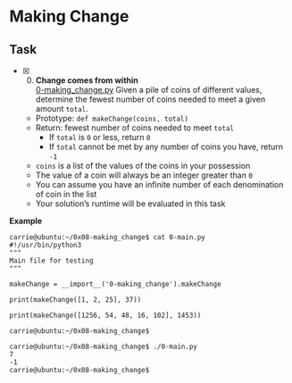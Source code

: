 # Making Change
## Task

+ [x] 0. **Change comes from within**<br/>[0-making_change.py](0-making_change.py) Given a pile of coins of different values, determine the fewest number of coins needed to meet a given amount `total`.
  + Prototype: `def makeChange(coins, total)`
  + Return: fewest number of coins needed to meet `total`
    + If `total` is `0` or less, return `0`
    + If `total` cannot be met by any number of coins you have, return `-1`
  + `coins` is a list of the values of the coins in your possession
  + The value of a coin will always be an integer greater than `0`
  + You can assume you have an infinite number of each denomination of coin in the list
  + Your solution’s runtime will be evaluated in this task

**Example**
```
carrie@ubuntu:~/0x08-making_change$ cat 0-main.py
#!/usr/bin/python3
"""
Main file for testing
"""

makeChange = __import__('0-making_change').makeChange

print(makeChange([1, 2, 25], 37))

print(makeChange([1256, 54, 48, 16, 102], 1453))

carrie@ubuntu:~/0x08-making_change$
```


```
carrie@ubuntu:~/0x08-making_change$ ./0-main.py
7
-1
carrie@ubuntu:~/0x08-making_change$
```